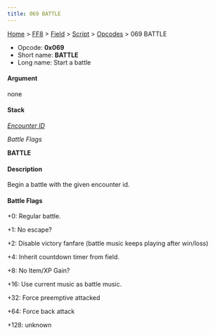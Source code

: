 ```yaml
---
title: 069 BATTLE
---
```


[Home](/ff7-flat-wiki/Main%20Page.md) > [FF8](/ff7-flat-wiki/FF8.md) > [Field](/ff7-flat-wiki/FF8/Field.md) > [Script](/ff7-flat-wiki/FF8/Field/Script.md) > [Opcodes](/ff7-flat-wiki/FF8/Field/Script/Opcodes.md) > 069 BATTLE

-   Opcode: **0x069**
-   Short name: **BATTLE**
-   Long name: Start a battle

#### Argument

none

#### Stack

  
*[Encounter ID][]*

*Battle Flags*

**BATTLE**

#### Description

Begin a battle with the given encounter id.

#### Battle Flags

  
+0: Regular battle.

+1: No escape?

+2: Disable victory fanfare (battle music keeps playing after win/loss)

+4: Inherit countdown timer from field.

+8: No Item/XP Gain?

+16: Use current music as battle music.

+32: Force preemptive attacked

+64: Force back attack

+128: unknown

  [Encounter ID]: /ff7-flat-wiki/FF8/Encounter%20Codes.md "wikilink"

